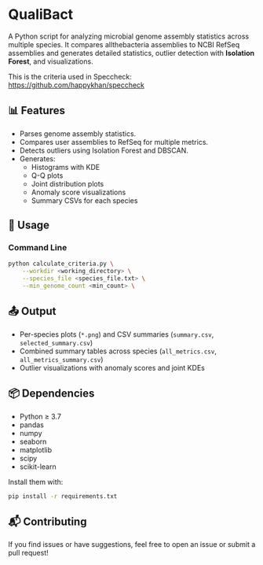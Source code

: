 # QualiBact

A Python script for analyzing microbial genome assembly statistics across multiple species. It compares allthebacteria assemblies to NCBI RefSeq assemblies and generates detailed statistics, outlier detection with **Isolation Forest**, and visualizations.

This is the criteria used in Speccheck: https://github.com/happykhan/speccheck


## 📊 Features

- Parses genome assembly statistics.
- Compares user assemblies to RefSeq for multiple metrics.
- Detects outliers using Isolation Forest and DBSCAN.
- Generates:
  - Histograms with KDE
  - Q-Q plots
  - Joint distribution plots
  - Anomaly score visualizations
  - Summary CSVs for each species

## 🚀 Usage

### Command Line

```bash
python calculate_criteria.py \
    --workdir <working_directory> \
    --species_file <species_file.txt> \
    --min_genome_count <min_count> \
```

## 📤 Output

- Per-species plots (`*.png`) and CSV summaries (`summary.csv`, `selected_summary.csv`)
- Combined summary tables across species (`all_metrics.csv`, `all_metrics_summary.csv`)
- Outlier visualizations with anomaly scores and joint KDEs

## 📦 Dependencies

- Python ≥ 3.7
- pandas
- numpy
- seaborn
- matplotlib
- scipy
- scikit-learn

Install them with:

```bash
pip install -r requirements.txt
```

## 📬 Contributing

If you find issues or have suggestions, feel free to open an issue or submit a pull request!
